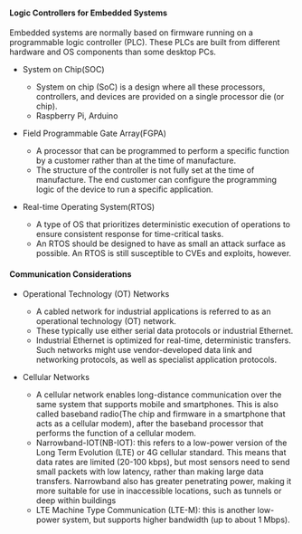 #### Logic Controllers for Embedded Systems

Embedded systems are normally based on firmware running on a programmable logic controller (PLC). These PLCs are built from different hardware and OS components than some desktop PCs. 

 - System on Chip(SOC)
   - System on chip (SoC) is a design where all these processors, controllers, and devices are provided on a single processor die (or chip). 
   - Raspberry Pi, Arduino

 - Field Programmable Gate Array(FGPA)
   - A processor that can be programmed to perform a specific function by a customer rather than at the time of manufacture.
   - The structure of the controller is not fully set at the time of manufacture. The end customer can configure the programming logic of the device to run a specific application.

 - Real-time Operating System(RTOS)
   - A type of OS that prioritizes deterministic execution of operations to ensure consistent response for time-critical tasks.
   - An RTOS should be designed to have as small an attack surface as possible. An RTOS is still susceptible to CVEs and exploits, however.

#### Communication Considerations

 - Operational Technology (OT) Networks
   - A cabled network for industrial applications is referred to as an operational technology (OT) network.
   - These typically use either serial data protocols or industrial Ethernet. 
   - Industrial Ethernet is optimized for real-time, deterministic transfers. Such networks might use vendor-developed data link and networking protocols, as well as specialist application protocols.

 - Cellular Networks
   - A cellular network enables long-distance communication over the same system that supports mobile and smartphones. This is also called baseband radio(The chip and firmware in a smartphone that acts as a cellular modem), after the baseband processor that performs the function of a cellular modem.
   - Narrowband-IOT(NB-IOT): this refers to a low-power version of the Long Term Evolution (LTE) or 4G cellular standard. This means that data rates are limited (20-100 kbps), but most sensors need to send small packets with low latency, rather than making large data transfers. Narrowband also has greater penetrating power, making it more suitable for use in inaccessible locations, such as tunnels or deep within buildings
   - LTE Machine Type Communication (LTE-M): this is another low-power system, but supports higher bandwidth (up to about 1 Mbps).
